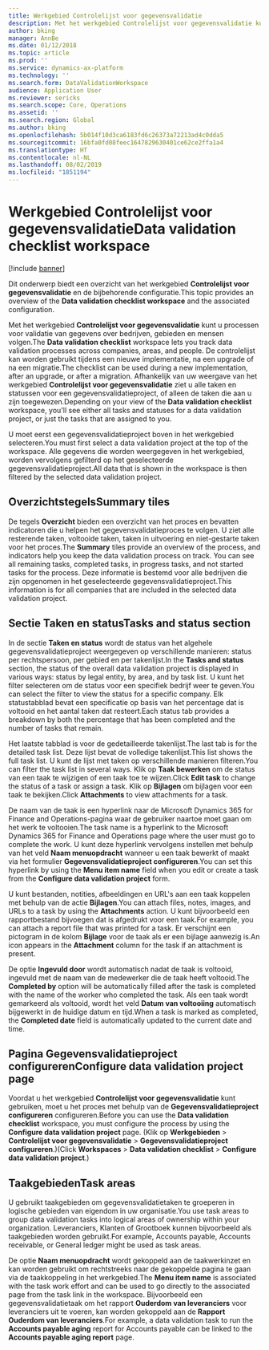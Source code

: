 ```yaml
---
title: Werkgebied Controlelijst voor gegevensvalidatie
description: Met het werkgebied Controlelijst voor gegevensvalidatie kunt u processen voor validatie van gegevens over bedrijven, gebieden en mensen volgen. De controlelijst kan worden gebruikt tijdens een nieuwe implementatie, na een upgrade of na een migratie.
author: bking
manager: AnnBe
ms.date: 01/12/2018
ms.topic: article
ms.prod: ''
ms.service: dynamics-ax-platform
ms.technology: ''
ms.search.form: DataValidationWorkspace
audience: Application User
ms.reviewer: sericks
ms.search.scope: Core, Operations
ms.assetid: ''
ms.search.region: Global
ms.author: bking
ms.openlocfilehash: 5b014f10d3ca6183fd6c26373a72213ad4c0dda5
ms.sourcegitcommit: 16bfa0fd08feec1647829630401ce62ce2ffa1a4
ms.translationtype: HT
ms.contentlocale: nl-NL
ms.lasthandoff: 08/02/2019
ms.locfileid: "1851194"
---
```

# <a name="data-validation-checklist-workspace"></a><span data-ttu-id="7d1ab-104">Werkgebied Controlelijst voor gegevensvalidatie</span><span class="sxs-lookup"><span data-stu-id="7d1ab-104">Data validation checklist workspace</span></span>

[!include [banner](../includes/banner.md)]

<span data-ttu-id="7d1ab-105">Dit onderwerp biedt een overzicht van het werkgebied **Controlelijst voor gegevensvalidatie** en de bijbehorende configuratie.</span><span class="sxs-lookup"><span data-stu-id="7d1ab-105">This topic provides an overview of the **Data validation checklist workspace** and the associated configuration.</span></span>

<span data-ttu-id="7d1ab-106">Met het werkgebied **Controlelijst voor gegevensvalidatie** kunt u processen voor validatie van gegevens over bedrijven, gebieden en mensen volgen.</span><span class="sxs-lookup"><span data-stu-id="7d1ab-106">The **Data validation checklist** workspace lets you track data validation processes across companies, areas, and people.</span></span> <span data-ttu-id="7d1ab-107">De controlelijst kan worden gebruikt tijdens een nieuwe implementatie, na een upgrade of na een migratie.</span><span class="sxs-lookup"><span data-stu-id="7d1ab-107">The checklist can be used during a new implementation, after an upgrade, or after a migration.</span></span> <span data-ttu-id="7d1ab-108">Afhankelijk van uw weergave van het werkgebied **Controlelijst voor gegevensvalidatie** ziet u alle taken en statussen voor een gegevensvalidatieproject, of alleen de taken die aan u zijn toegewezen.</span><span class="sxs-lookup"><span data-stu-id="7d1ab-108">Depending on your view of the **Data validation checklist** workspace, you'll see either all tasks and statuses for a data validation project, or just the tasks that are assigned to you.</span></span>

<span data-ttu-id="7d1ab-109">U moet eerst een gegevensvalidatieproject boven in het werkgebied selecteren.</span><span class="sxs-lookup"><span data-stu-id="7d1ab-109">You must first select a data validation project at the top of the workspace.</span></span> <span data-ttu-id="7d1ab-110">Alle gegevens die worden weergegeven in het werkgebied, worden vervolgens gefilterd op het geselecteerde gegevensvalidatieproject.</span><span class="sxs-lookup"><span data-stu-id="7d1ab-110">All data that is shown in the workspace is then filtered by the selected data validation project.</span></span>

## <a name="summary-tiles"></a><span data-ttu-id="7d1ab-111">Overzichtstegels</span><span class="sxs-lookup"><span data-stu-id="7d1ab-111">Summary tiles</span></span>

<span data-ttu-id="7d1ab-112">De tegels **Overzicht** bieden een overzicht van het proces en bevatten indicatoren die u helpen het gegevensvalidatieproces te volgen. U ziet alle resterende taken, voltooide taken, taken in uitvoering en niet-gestarte taken voor het proces.</span><span class="sxs-lookup"><span data-stu-id="7d1ab-112">The **Summary** tiles provide an overview of the process, and indicators help you keep the data validation process on track. You can see all remaining tasks, completed tasks, in progress tasks, and not started tasks for the process.</span></span> <span data-ttu-id="7d1ab-113">Deze informatie is bestemd voor alle bedrijven die zijn opgenomen in het geselecteerde gegevensvalidatieproject.</span><span class="sxs-lookup"><span data-stu-id="7d1ab-113">This information is for all companies that are included in the selected data validation project.</span></span>

## <a name="tasks-and-status-section"></a><span data-ttu-id="7d1ab-114">Sectie Taken en status</span><span class="sxs-lookup"><span data-stu-id="7d1ab-114">Tasks and status section</span></span>

<span data-ttu-id="7d1ab-115">In de sectie **Taken en status** wordt de status van het algehele gegevensvalidatieproject weergegeven op verschillende manieren: status per rechtspersoon, per gebied en per takenlijst.</span><span class="sxs-lookup"><span data-stu-id="7d1ab-115">In the **Tasks and status** section, the status of the overall data validation project is displayed in various ways: status by legal entity, by area, and by task list.</span></span> <span data-ttu-id="7d1ab-116">U kunt het filter selecteren om de status voor een specifiek bedrijf weer te geven.</span><span class="sxs-lookup"><span data-stu-id="7d1ab-116">You can select the filter to view the status for a specific company.</span></span> <span data-ttu-id="7d1ab-117">Elk statustabblad bevat een specificatie op basis van het percentage dat is voltooid en het aantal taken dat resteert.</span><span class="sxs-lookup"><span data-stu-id="7d1ab-117">Each status tab provides a breakdown by both the percentage that has been completed and the number of tasks that remain.</span></span>

<span data-ttu-id="7d1ab-118">Het laatste tabblad is voor de gedetailleerde takenlijst.</span><span class="sxs-lookup"><span data-stu-id="7d1ab-118">The last tab is for the detailed task list.</span></span> <span data-ttu-id="7d1ab-119">Deze lijst bevat de volledige takenlijst.</span><span class="sxs-lookup"><span data-stu-id="7d1ab-119">This list shows the full task list.</span></span>
<span data-ttu-id="7d1ab-120">U kunt de lijst met taken op verschillende manieren filteren.</span><span class="sxs-lookup"><span data-stu-id="7d1ab-120">You can filter the task list in several ways.</span></span> <span data-ttu-id="7d1ab-121">Klik op **Taak bewerken** om de status van een taak te wijzigen of een taak toe te wijzen.</span><span class="sxs-lookup"><span data-stu-id="7d1ab-121">Click **Edit task** to change the status of a task or assign a task.</span></span> <span data-ttu-id="7d1ab-122">Klik op **Bijlagen** om bijlagen voor een taak te bekijken.</span><span class="sxs-lookup"><span data-stu-id="7d1ab-122">Click **Attachments** to view attachments for a task.</span></span>

<span data-ttu-id="7d1ab-123">De naam van de taak is een hyperlink naar de Microsoft Dynamics 365 for Finance and Operations-pagina waar de gebruiker naartoe moet gaan om het werk te voltooien.</span><span class="sxs-lookup"><span data-stu-id="7d1ab-123">The task name is a hyperlink to the Microsoft Dynamics 365 for Finance and Operations page where the user must go to complete the work.</span></span> <span data-ttu-id="7d1ab-124">U kunt deze hyperlink vervolgens instellen met behulp van het veld **Naam menuopdracht** wanneer u een taak bewerkt of maakt via het formulier **Gegevensvalidatieproject configureren**.</span><span class="sxs-lookup"><span data-stu-id="7d1ab-124">You can set this hyperlink by using the **Menu item name** field when you edit or create a task from the **Configure data validation project** form.</span></span>

<span data-ttu-id="7d1ab-125">U kunt bestanden, notities, afbeeldingen en URL's aan een taak koppelen met behulp van de actie **Bijlagen**.</span><span class="sxs-lookup"><span data-stu-id="7d1ab-125">You can attach files, notes, images, and URLs to a task by using the **Attachments** action.</span></span> <span data-ttu-id="7d1ab-126">U kunt bijvoorbeeld een rapportbestand bijvoegen dat is afgedrukt voor een taak.</span><span class="sxs-lookup"><span data-stu-id="7d1ab-126">For example, you can attach a report file that was printed for a task.</span></span> <span data-ttu-id="7d1ab-127">Er verschijnt een pictogram in de kolom **Bijlage** voor de taak als er een bijlage aanwezig is.</span><span class="sxs-lookup"><span data-stu-id="7d1ab-127">An icon appears in the **Attachment** column for the task if an attachment is present.</span></span>

<span data-ttu-id="7d1ab-128">De optie **Ingevuld door** wordt automatisch nadat de taak is voltooid, ingevuld met de naam van de medewerker die de taak heeft voltooid.</span><span class="sxs-lookup"><span data-stu-id="7d1ab-128">The **Completed by** option will be automatically filled after the task is completed with the name of the worker who completed the task.</span></span> <span data-ttu-id="7d1ab-129">Als een taak wordt gemarkeerd als voltooid, wordt het veld **Datum van voltooiing** automatisch bijgewerkt in de huidige datum en tijd.</span><span class="sxs-lookup"><span data-stu-id="7d1ab-129">When a task is marked as completed, the **Completed date** field is automatically updated to the current date and time.</span></span>

## <a name="configure-data-validation-project-page"></a><span data-ttu-id="7d1ab-130">Pagina Gegevensvalidatieproject configureren</span><span class="sxs-lookup"><span data-stu-id="7d1ab-130">Configure data validation project page</span></span>

<span data-ttu-id="7d1ab-131">Voordat u het werkgebied **Controlelijst voor gegevensvalidatie** kunt gebruiken, moet u het proces met behulp van de **Gegevensvalidatieproject configureren** configureren.</span><span class="sxs-lookup"><span data-stu-id="7d1ab-131">Before you can use the **Data validation checklist** workspace, you must configure the process by using the **Configure data validation project** page.</span></span> <span data-ttu-id="7d1ab-132">(Klik op **Werkgebieden** \> **Controlelijst voor gegevensvalidatie** \> **Gegevensvalidatieproject configureren**.)</span><span class="sxs-lookup"><span data-stu-id="7d1ab-132">(Click **Workspaces** \> **Data validation checklist** \> **Configure data validation project**.)</span></span>

## <a name="task-areas"></a><span data-ttu-id="7d1ab-133">Taakgebieden</span><span class="sxs-lookup"><span data-stu-id="7d1ab-133">Task areas</span></span>

<span data-ttu-id="7d1ab-134">U gebruikt taakgebieden om gegevensvalidatietaken te groeperen in logische gebieden van eigendom in uw organisatie.</span><span class="sxs-lookup"><span data-stu-id="7d1ab-134">You use task areas to group data validation tasks into logical areas of ownership within your organization.</span></span> <span data-ttu-id="7d1ab-135">Leveranciers, Klanten of Grootboek kunnen bijvoorbeeld als taakgebieden worden gebruikt.</span><span class="sxs-lookup"><span data-stu-id="7d1ab-135">For example, Accounts payable, Accounts receivable, or General ledger might be used as task areas.</span></span>

<span data-ttu-id="7d1ab-136">De optie **Naam menuopdracht** wordt gekoppeld aan de taakwerkinzet en kan worden gebruikt om rechtstreeks naar de gekoppelde pagina te gaan via de taakkoppeling in het werkgebied.</span><span class="sxs-lookup"><span data-stu-id="7d1ab-136">The **Menu item name** is associated with the task work effort and can be used to go directly to the associated page from the task link in the workspace.</span></span> <span data-ttu-id="7d1ab-137">Bijvoorbeeld een gegevensvalidatietaak om het rapport **Ouderdom van leveranciers** voor leveranciers uit te voeren, kan worden gekoppeld aan de **Rapport Ouderdom van leveranciers**.</span><span class="sxs-lookup"><span data-stu-id="7d1ab-137">For example, a data validation task to run the **Accounts payable aging** report for Accounts payable can be linked to the **Accounts payable aging report** page.</span></span>
